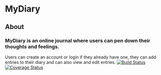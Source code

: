 # MyDiary

About
---------------

### MyDiary is an online journal where users can pen down their thoughts and feelings.
Users can create an account or login if they already have one, they can add entries to their diary and can also view and edit entries.
[![Build Status](https://travis-ci.org/Alameen688/oxygen.svg?branch=develop)](https://travis-ci.org/Alameen688/oxygen) [![Coverage Status](https://coveralls.io/repos/github/Alameen688/oxygen/badge.svg?branch=develop)](https://coveralls.io/github/Alameen688/oxygen?branch=develop)
